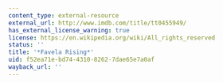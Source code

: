 ```yaml
---
content_type: external-resource
external_url: http://www.imdb.com/title/tt0455949/
has_external_license_warning: true
license: https://en.wikipedia.org/wiki/All_rights_reserved
status: ''
title: '*Favela Rising*'
uid: f52ea71e-bd74-4310-8262-7dae65e7a0af
wayback_url: ''
---
```

